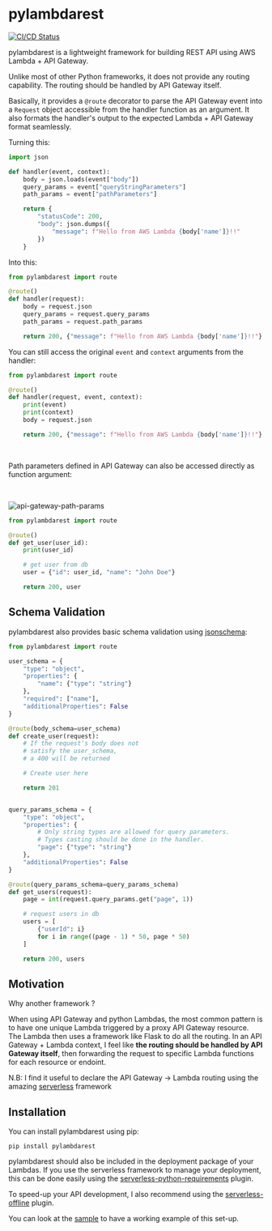 # pylambdarest

[![CI/CD Status](https://github.com/MarwanDebbiche/pylambdarest/workflows/CI%20CD/badge.svg)](https://github.com/MarwanDebbiche/pylambdarest/actions)

pylambdarest is a lightweight framework for building REST API using AWS Lambda + API Gateway.

Unlike most of other Python frameworks, it does not provide any routing capability. The routing should be handled by API Gateway itself.

Basically, it provides a `@route` decorator to parse the API Gateway event into a `Request` object accessible from the handler function as an argument. It also formats the handler's output to the expected Lambda + API Gateway format seamlessly.

Turning this:

```python
import json

def handler(event, context):
    body = json.loads(event["body"])
    query_params = event["queryStringParameters"]
    path_params = event["pathParameters"]

    return {
        "statusCode": 200,
        "body": json.dumps({
            "message": f"Hello from AWS Lambda {body['name']}!!"
        })
    }

```

Into this:

```python
from pylambdarest import route

@route()
def handler(request):
    body = request.json
    query_params = request.query_params
    path_params = request.path_params

    return 200, {"message": f"Hello from AWS Lambda {body['name']}!!"}
```


You can still access the original `event` and `context` arguments from the handler:

```python
from pylambdarest import route

@route()
def handler(request, event, context):
    print(event)
    print(context)
    body = request.json

    return 200, {"message": f"Hello from AWS Lambda {body['name']}!!"}
```

<br/>

Path parameters defined in API Gateway can also be accessed directly as function argument:

<br/>

![api-gateway-path-params](https://raw.githubusercontent.com/MarwanDebbiche/pylambdarest/master/images/api-gateway-path-params.png)

```python
from pylambdarest import route

@route()
def get_user(user_id):
    print(user_id)

    # get user from db
    user = {"id": user_id, "name": "John Doe"}

    return 200, user
```

## Schema Validation

pylambdarest also provides basic schema validation using [jsonschema](https://github.com/Julian/jsonschema):

```python
from pylambdarest import route

user_schema = {
    "type": "object",
    "properties": {
        "name": {"type": "string"}
    },
    "required": ["name"],
    "additionalProperties": False
}

@route(body_schema=user_schema)
def create_user(request):
    # If the request's body does not
    # satisfy the user_schema,
    # a 400 will be returned

    # Create user here

    return 201


query_params_schema = {
    "type": "object",
    "properties": {
        # Only string types are allowed for query parameters.
        # Types casting should be done in the handler.
        "page": {"type": "string"}
    },
    "additionalProperties": False
}

@route(query_params_schema=query_params_schema)
def get_users(request):
    page = int(request.query_params.get("page", 1))

    # request users in db
    users = [
        {"userId": i}
        for i in range((page - 1) * 50, page * 50)
    ]

    return 200, users
```

## Motivation

Why another framework ?

When using API Gateway and python Lambdas, the most common pattern is to have one unique Lambda triggered by a proxy API Gateway resource. The Lambda then uses a framework like Flask to do all the routing. In an API Gateway + Lambda context, I feel like **the routing should be handled by API Gateway itself**, then forwarding the request to specific Lambda functions for each resource or endoint.

N.B: I find it useful to declare the API Gateway -> Lambda routing using the amazing [serverless](https://www.serverless.com/) framework

## Installation

You can install pylambdarest using pip:

```
pip install pylambdarest
```

pylambdarest should also be included in the deployment package of your Lambdas. If you use the serverless framework to manage your deployment, this can be done easily using the [serverless-python-requirements](https://github.com/UnitedIncome/serverless-python-requirements) plugin.

To speed-up your API development, I also recommend using the [serverless-offline](https://github.com/dherault/serverless-offline) plugin.

You can look at the [sample](https://github.com/MarwanDebbiche/pylambdarest/tree/master/sample) to have a working example of this set-up.
